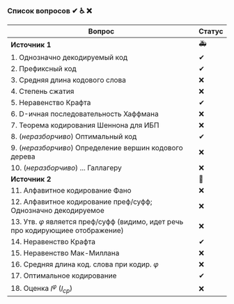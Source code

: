 ### Список вопросов ✔ ♿ ❌

| Вопрос                                                       | Статус |
| ------------------------------------------------------------ | ------ |
| **Источник 1**                                               | 🚑      |
| 1. Однозначно декодируемый код                               | ✔       |
| 2. Префиксный код                                            | ✔       |
| 3. Средняя длина кодового слова                              | ❌      |
| 4. Степень сжатия                                            | ❌      |
| 5. Неравенство Крафта                                        | ✔       |
| 6. D-ичная последовательность Хаффмана                       | ❌      |
| 7. Теорема кодирования Шеннона для ИБП                       | ❌      |
| 8. (*неразборчиво*) Оптимальный код                          | ✔       |
| 9. (*неразборчиво*) Определение вершин кодового дерева       | ❌      |
| 10. (*неразборчиво*) ... Галлагеру                           | ❌      |
| **Источник 2**                                               | 🍗      |
| 11. Алфавитное кодирование Фано                              | ❌      |
| 12. Алфавитное кодирование преф/суфф; Однозначно декодируемое | ❌      |
| 13. Утв. $\varphi$ является преф/суфф (видимо, идет речь про кодирующиее отображение) | ❌      |
| 14. Неравенство Крафта                                       | ✔       |
| 15. Неравенство Мак-Миллана                                  | ❌      |
| 16. Средняя длина код. слова при кодир. $\varphi$            | ❌      |
| 17. Оптимальное кодирование                                  | ✔       |
| 18. Оценка $l^\varphi$ ($l_{ср}$)                            | ❌      |



